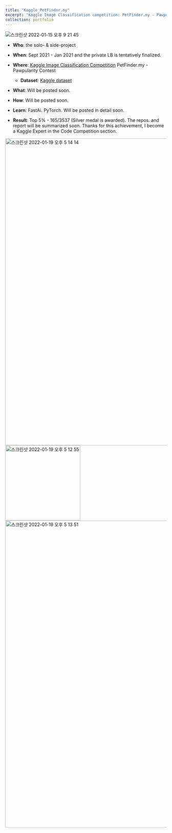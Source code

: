 ```yaml
---
title: "Kaggle_PetFinder.my"
excerpt: "Kaggle Image Classification competition: PetFinder.my - Pawpularity Contest"
collection: portfolio
---
```


![스크린샷 2022-01-15 오후 9 21 45](https://user-images.githubusercontent.com/58493928/149621595-672e6a70-b987-448e-9ef2-7203bad61d45.png)

- **Who**: the solo- & side-project
- **When**: Sept 2021 - Jan 2021 and the private LB is tentatively finalized.
- **Where**: [Kaggle Image Classification Competition](https://www.kaggle.com/c/petfinder-pawpularity-score/leaderboard) PetFinder.my - Pawpularity Contest
  - **Dataset**: [Kaggle dataset](https://www.kaggle.com/c/petfinder-pawpularity-score/data)
- **What**: Will be posted soon.
- **How**: Will be posted soon.
- **Learn**: FastAi. PyTorch. Will be posted in detail soon.    

- **Result**: Top 5% - 165/3537 (Silver medal is awarded). The repos. and report will be summarized soon. Thanks for this achievement, I become a Kaggle Expert in the Code Competition section.

<img width="956" alt="스크린샷 2022-01-19 오후 5 14 14" src="https://user-images.githubusercontent.com/58493928/150090524-2e2c291e-483b-4627-80e5-00da47fb5ee1.png">
<img width="234" alt="스크린샷 2022-01-19 오후 5 12 55" src="https://user-images.githubusercontent.com/58493928/150090595-f03f5ab6-a8c9-44b8-9603-94e516cf6079.png">
<img width="956" alt="스크린샷 2022-01-19 오후 5 13 51" src="https://user-images.githubusercontent.com/58493928/150091911-e1ab6e3f-36a2-4253-9982-0bc8f95660e3.png">
